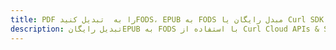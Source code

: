 ---title: PDF را به  تبدیل کنیدFODS، EPUB به FODS مبدل رایگان یا Curl SDKdescription: تبدیل رایگانEPUB به FODS با استفاده از Curl Cloud APIs & SDK همچنین اسناد PDF را در Cloud ایجاد، ویرایش و رندر کنید.---